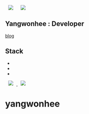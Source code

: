 <div>
    <img 
        src="https://hits.seeyoufarm.com/api/count/incr/badge.svg?url=https%3A%2F%2Fgithub.com%2Fyangwonhee&count_bg=%2379C83D&title_bg=%23555555&icon=&icon_color=%23E7E7E7&title=hits&edge_flat=false"
        style="height : auto; margin-left : 10px; margin-right : 10px;"/>
    <img 
        src="https://img.shields.io/github/followers/yangwonhee?label=yangwonheeFollowers&style=social"
        style="height : auto; margin-left : 10px; margin-right : 10px;"/>
</div>

## Yangwonhee : Developer

[blog](yangwonhee.github.io)

## Stack

- 
- 
- 



<!-- instagram -->
<a href="https://instagram.com/wonheez">
    <img 
        src="http://img.shields.io/badge/-Instagram-black?style=flat&logo=Instagram&link=https://instagram.com/wonheez/"
        style="height : auto; margin-left : 10px; margin-right : 10px;"/>
</a>


<!-- github blog -->
<a href="https://yangwonhee.github.io">
    <img 
        src="http://img.shields.io/badge/-Tech%20Blog-655ced?style=flat&logo=github&link=https://yangwonhee.github.io"
        style="height : auto; margin-left : 10px; margin-right : 10px;"/>
</a>

# yangwonhee
